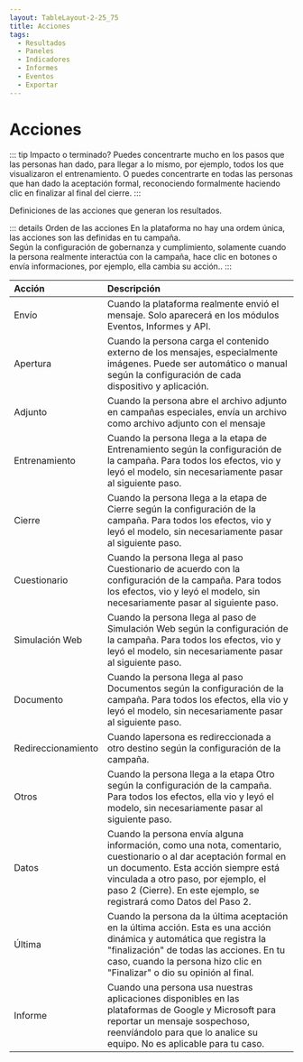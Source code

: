 ```yaml
---
layout: TableLayout-2-25_75
title: Acciones
tags:
  - Resultados
  - Paneles
  - Indicadores
  - Informes
  - Eventos
  - Exportar
---
```


# Acciones

::: tip Impacto o terminado?
Puedes concentrarte mucho en los pasos que las personas han dado, para llegar a lo mismo, por ejemplo, todos los que visualizaron el entrenamiento. O puedes concentrarte en todas las personas que han dado la aceptación formal, reconociendo formalmente haciendo clic en finalizar al final del cierre.
:::

Definiciones de las acciones que generan los resultados.

::: details Orden de las acciones
En la plataforma no hay una ordem única, las acciones son las definidas en tu campaña.<br>
Según la configuración de gobernanza y cumplimiento, solamente cuando la persona realmente interactúa con la campaña, hace clic en botones o envía informaciones, por ejemplo, ella cambia su acción..
:::

| Acción             | Descripción                                                                                                                                                                                                                                                            |
| :----------------- | :--------------------------------------------------------------------------------------------------------------------------------------------------------------------------------------------------------------------------------------------------------------------- |
| Envío              | Cuando la plataforma realmente envió el mensaje. Solo aparecerá en los módulos Eventos, Informes y API.                                                                                                                                                                |
| Apertura           | Cuando la persona carga el contenido externo de los mensajes, especialmente imágenes. Puede ser automático o manual según la configuración de cada dispositivo y aplicación.                                                                                           |
| Adjunto            | Cuando la persona abre el archivo adjunto en campañas especiales, envía un archivo como archivo adjunto con el mensaje                                                                                                                                                 |
| Entrenamiento      | Cuando la persona llega a la etapa de Entrenamiento según la configuración de la campaña. Para todos los efectos, vio y leyó el modelo, sin necesariamente pasar al siguiente paso.                                                                                    |
| Cierre             | Cuando la persona llega a la etapa de Cierre según la configuración de la campaña. Para todos los efectos, vio y leyó el modelo, sin necesariamente pasar al siguiente paso.                                                                                           |
| Cuestionario       | Cuando la persona llega al paso Cuestionario de acuerdo con la configuración de la campaña. Para todos los efectos, vio y leyó el modelo, sin necesariamente pasar al siguiente paso.                                                                                  |
| Simulación Web     | Cuando la persona llega al paso de Simulación Web según la configuración de la campaña. Para todos los efectos, vio y leyó el modelo, sin necesariamente pasar al siguiente paso.                                                                                      |
| Documento          | Cuando la persona llega al paso Documentos según la configuración de la campaña. Para todos los efectos, ella vio y leyó el modelo, sin necesariamente pasar al siguiente paso.                                                                                        |
| Redireccionamiento | Cuando lapersona es redireccionada a otro destino según la configuración de la campaña.                                                                                                                                                                                |
| Otros              | Cuando la persona llega a la etapa Otro según la configuración de la campaña. Para todos los efectos, ella vio y leyó el modelo, sin necesariamente pasar al siguiente paso.                                                                                           |
| Datos              | Cuando la persona envía alguna información, como una nota, comentario, cuestionario o al dar aceptación formal en un documento. Esta acción siempre está vinculada a otro paso, por ejemplo, el paso 2 (Cierre). En este ejemplo, se registrará como Datos del Paso 2. |
| Última             | Cuando la persona da la última aceptación en la última acción. Esta es una acción dinámica y automática que registra la "finalización" de todas las acciones. En tu caso, cuando la persona hizo clic en "Finalizar" o dio su opinión al final.                        |
| Informe            | Cuando una persona usa nuestras aplicaciones disponibles en las plataformas de Google y Microsoft para reportar un mensaje sospechoso, reenvíándolo para que lo analice su equipo. No es aplicable para tu caso.                                                       |
